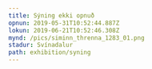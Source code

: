 ```yaml
---
title: Sýning ekki opnuð
opnun: 2019-05-31T10:52:44.887Z
lokun: 2019-06-21T10:52:46.308Z
mynd: /pics/siminn_threnna_1283_01.png
stadur: Svínadalur
path: exhibition/syning
---
```


